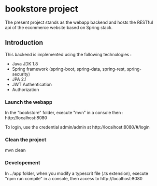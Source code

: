 # bookstore project

The present project stands as the webapp backend and  hosts the RESTful api of the ecommerce website based on Spring stack.

## Introduction

This backend is implemented using the following technologies :
- Java JDK 1.8
- Spring framework (spring-boot, spring-data, spring-rest, spring-security)
- JPA 2.1
- JWT Authentication
- Authorization

### Launch the webapp

In the "bookstore" folder, execute "mvn" in a console then : http://localhost:8080

To login, use the credential admin/admin at http://localhost:8080/#/login 

### Clean the project

mvn clean

### Developement

In ../app folder, when you modify a typescrit file (.ts extension), execute "npm run compile" in a console, then access to http://localhost:8080 
